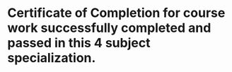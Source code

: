 # Certificate of Completion for course work successfully completed and passed in this 4 subject specialization.
